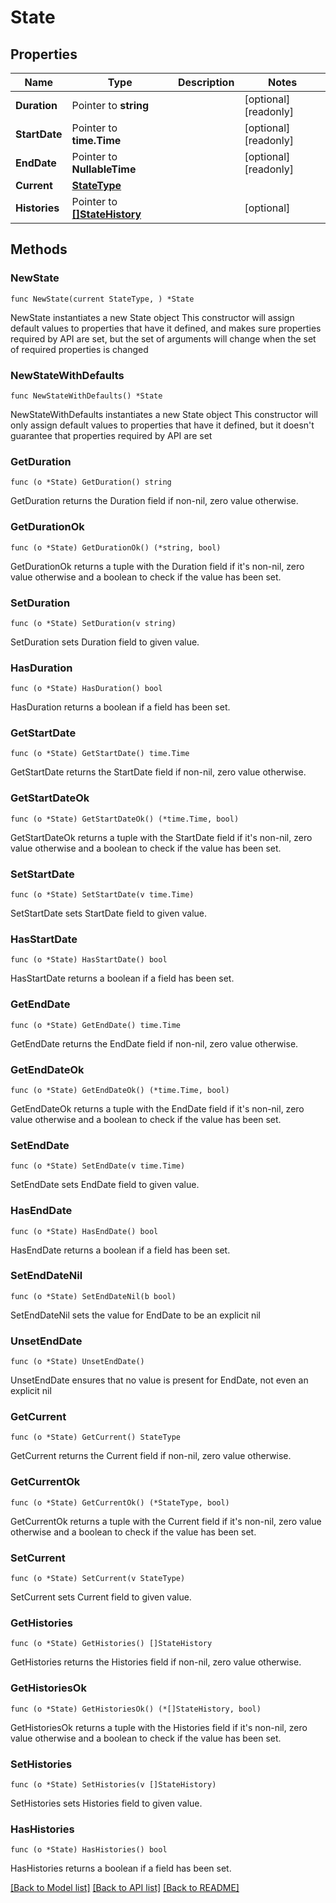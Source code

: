 # State

## Properties

Name | Type | Description | Notes
------------ | ------------- | ------------- | -------------
**Duration** | Pointer to **string** |  | [optional] [readonly] 
**StartDate** | Pointer to **time.Time** |  | [optional] [readonly] 
**EndDate** | Pointer to **NullableTime** |  | [optional] [readonly] 
**Current** | [**StateType**](StateType.md) |  | 
**Histories** | Pointer to [**[]StateHistory**](StateHistory.md) |  | [optional] 

## Methods

### NewState

`func NewState(current StateType, ) *State`

NewState instantiates a new State object
This constructor will assign default values to properties that have it defined,
and makes sure properties required by API are set, but the set of arguments
will change when the set of required properties is changed

### NewStateWithDefaults

`func NewStateWithDefaults() *State`

NewStateWithDefaults instantiates a new State object
This constructor will only assign default values to properties that have it defined,
but it doesn't guarantee that properties required by API are set

### GetDuration

`func (o *State) GetDuration() string`

GetDuration returns the Duration field if non-nil, zero value otherwise.

### GetDurationOk

`func (o *State) GetDurationOk() (*string, bool)`

GetDurationOk returns a tuple with the Duration field if it's non-nil, zero value otherwise
and a boolean to check if the value has been set.

### SetDuration

`func (o *State) SetDuration(v string)`

SetDuration sets Duration field to given value.

### HasDuration

`func (o *State) HasDuration() bool`

HasDuration returns a boolean if a field has been set.

### GetStartDate

`func (o *State) GetStartDate() time.Time`

GetStartDate returns the StartDate field if non-nil, zero value otherwise.

### GetStartDateOk

`func (o *State) GetStartDateOk() (*time.Time, bool)`

GetStartDateOk returns a tuple with the StartDate field if it's non-nil, zero value otherwise
and a boolean to check if the value has been set.

### SetStartDate

`func (o *State) SetStartDate(v time.Time)`

SetStartDate sets StartDate field to given value.

### HasStartDate

`func (o *State) HasStartDate() bool`

HasStartDate returns a boolean if a field has been set.

### GetEndDate

`func (o *State) GetEndDate() time.Time`

GetEndDate returns the EndDate field if non-nil, zero value otherwise.

### GetEndDateOk

`func (o *State) GetEndDateOk() (*time.Time, bool)`

GetEndDateOk returns a tuple with the EndDate field if it's non-nil, zero value otherwise
and a boolean to check if the value has been set.

### SetEndDate

`func (o *State) SetEndDate(v time.Time)`

SetEndDate sets EndDate field to given value.

### HasEndDate

`func (o *State) HasEndDate() bool`

HasEndDate returns a boolean if a field has been set.

### SetEndDateNil

`func (o *State) SetEndDateNil(b bool)`

 SetEndDateNil sets the value for EndDate to be an explicit nil

### UnsetEndDate
`func (o *State) UnsetEndDate()`

UnsetEndDate ensures that no value is present for EndDate, not even an explicit nil
### GetCurrent

`func (o *State) GetCurrent() StateType`

GetCurrent returns the Current field if non-nil, zero value otherwise.

### GetCurrentOk

`func (o *State) GetCurrentOk() (*StateType, bool)`

GetCurrentOk returns a tuple with the Current field if it's non-nil, zero value otherwise
and a boolean to check if the value has been set.

### SetCurrent

`func (o *State) SetCurrent(v StateType)`

SetCurrent sets Current field to given value.


### GetHistories

`func (o *State) GetHistories() []StateHistory`

GetHistories returns the Histories field if non-nil, zero value otherwise.

### GetHistoriesOk

`func (o *State) GetHistoriesOk() (*[]StateHistory, bool)`

GetHistoriesOk returns a tuple with the Histories field if it's non-nil, zero value otherwise
and a boolean to check if the value has been set.

### SetHistories

`func (o *State) SetHistories(v []StateHistory)`

SetHistories sets Histories field to given value.

### HasHistories

`func (o *State) HasHistories() bool`

HasHistories returns a boolean if a field has been set.


[[Back to Model list]](../README.md#documentation-for-models) [[Back to API list]](../README.md#documentation-for-api-endpoints) [[Back to README]](../README.md)


